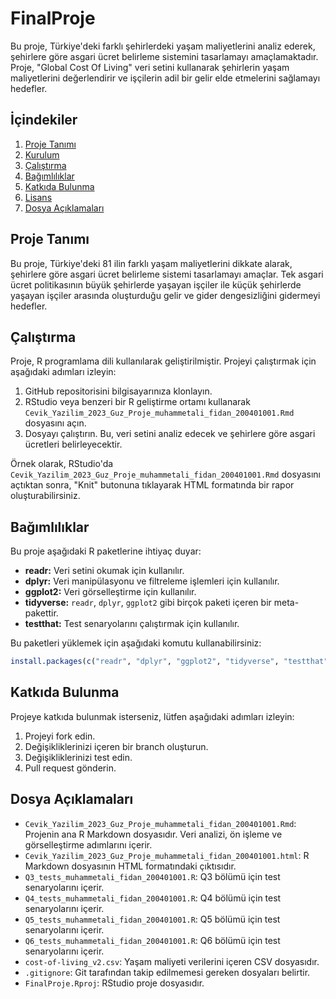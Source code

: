 # FinalProje


Bu proje, Türkiye'deki farklı şehirlerdeki yaşam maliyetlerini analiz ederek, şehirlere göre asgari ücret belirleme sistemini tasarlamayı amaçlamaktadır. Proje, "Global Cost Of Living" veri setini kullanarak şehirlerin yaşam maliyetlerini değerlendirir ve işçilerin adil bir gelir elde etmelerini sağlamayı hedefler.

## İçindekiler
1.  [Proje Tanımı](#proje-tanımı)
2.  [Kurulum](#kurulum)
3.  [Çalıştırma](#çalıştırma)
4.  [Bağımlılıklar](#bağımlılıklar)
5.  [Katkıda Bulunma](#katkıda-bulunma)
6.  [Lisans](#lisans)
7.  [Dosya Açıklamaları](#dosya-açıklamaları)

## Proje Tanımı

Bu proje, Türkiye'deki 81 ilin farklı yaşam maliyetlerini dikkate alarak, şehirlere göre asgari ücret belirleme sistemi tasarlamayı amaçlar. Tek asgari ücret politikasının büyük şehirlerde yaşayan işçiler ile küçük şehirlerde yaşayan işçiler arasında oluşturduğu gelir ve gider dengesizliğini gidermeyi hedefler.

## Çalıştırma

Proje, R programlama dili kullanılarak geliştirilmiştir. Projeyi çalıştırmak için aşağıdaki adımları izleyin:

1.  GitHub repositorisini bilgisayarınıza klonlayın.
2.  RStudio veya benzeri bir R geliştirme ortamı kullanarak `Cevik_Yazilim_2023_Guz_Proje_muhammetali_fidan_200401001.Rmd` dosyasını açın.
3.  Dosyayı çalıştırın. Bu, veri setini analiz edecek ve şehirlere göre asgari ücretleri belirleyecektir.

Örnek olarak, RStudio'da `Cevik_Yazilim_2023_Guz_Proje_muhammetali_fidan_200401001.Rmd` dosyasını açtıktan sonra, "Knit" butonuna tıklayarak HTML formatında bir rapor oluşturabilirsiniz.

## Bağımlılıklar

Bu proje aşağıdaki R paketlerine ihtiyaç duyar:

*   **readr:** Veri setini okumak için kullanılır.
*   **dplyr:** Veri manipülasyonu ve filtreleme işlemleri için kullanılır.
*   **ggplot2:** Veri görselleştirme için kullanılır.
*   **tidyverse:** `readr`, `dplyr`, `ggplot2` gibi birçok paketi içeren bir meta-pakettir.
*   **testthat:** Test senaryolarını çalıştırmak için kullanılır.

Bu paketleri yüklemek için aşağıdaki komutu kullanabilirsiniz:

```R
install.packages(c("readr", "dplyr", "ggplot2", "tidyverse", "testthat"))
```

## Katkıda Bulunma

Projeye katkıda bulunmak isterseniz, lütfen aşağıdaki adımları izleyin:

1.  Projeyi fork edin.
2.  Değişikliklerinizi içeren bir branch oluşturun.
3.  Değişikliklerinizi test edin.
4.  Pull request gönderin.

## Dosya Açıklamaları

*   `Cevik_Yazilim_2023_Guz_Proje_muhammetali_fidan_200401001.Rmd`: Projenin ana R Markdown dosyasıdır. Veri analizi, ön işleme ve görselleştirme adımlarını içerir.
*   `Cevik_Yazilim_2023_Guz_Proje_muhammetali_fidan_200401001.html`: R Markdown dosyasının HTML formatındaki çıktısıdır.
*   `Q3_tests_muhammetali_fidan_200401001.R`: Q3 bölümü için test senaryolarını içerir.
*   `Q4_tests_muhammetali_fidan_200401001.R`: Q4 bölümü için test senaryolarını içerir.
*   `Q5_tests_muhammetali_fidan_200401001.R`: Q5 bölümü için test senaryolarını içerir.
*   `Q6_tests_muhammetali_fidan_200401001.R`: Q6 bölümü için test senaryolarını içerir.
*   `cost-of-living_v2.csv`: Yaşam maliyeti verilerini içeren CSV dosyasıdır.
*   `.gitignore`: Git tarafından takip edilmemesi gereken dosyaları belirtir.
*   `FinalProje.Rproj`: RStudio proje dosyasıdır.